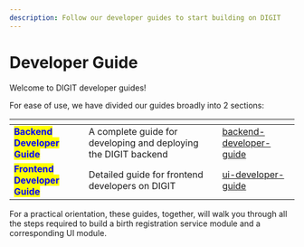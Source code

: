 ```yaml
---
description: Follow our developer guides to start building on DIGIT
---
```


# Developer Guide

Welcome to DIGIT developer guides!

For ease of use, we have divided our guides broadly into 2 sections:

<table data-view="cards"><thead><tr><th></th><th></th><th></th><th data-hidden data-card-target data-type="content-ref"></th></tr></thead><tbody><tr><td><mark style="color:blue;"><strong>Backend Developer Guide</strong></mark></td><td>A complete guide for developing and deploying the DIGIT backend </td><td></td><td><a href="backend-developer-guide/">backend-developer-guide</a></td></tr><tr><td><mark style="color:blue;"><strong>Frontend Developer Guide</strong></mark></td><td>Detailed guide for frontend developers on DIGIT </td><td></td><td><a href="ui-developer-guide/">ui-developer-guide</a></td></tr></tbody></table>

For a practical orientation, these guides, together, will walk you through all the steps required to build a birth registration service module and a corresponding UI module.



